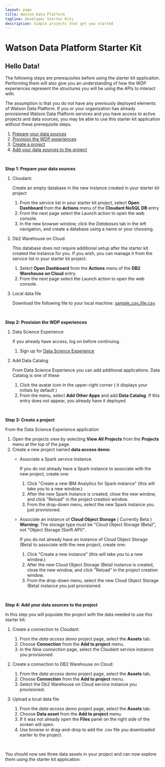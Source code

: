 ```yaml
---
layout: page
title: Watson Data Platform
tagline: Developer Starter Kits
description: Simple projects that get you started
---
```

# Watson Data Platform Starter Kit
## Hello Data!

The following steps are prerequisites before using the starter kit applicaiton. Performing them will also give you an understanding of how the WDP experiences represent the structures you will be using the APIs to interact with.

The assumption is that you do not have any previously deployed elements of Watson Data Platform. If you or your organization has already provisioned Watson Data Platform services and you have access to active projects and data sources, you may be able to use this starter kit application without these prerequisite steps. 



1. <a href="#stepone">Prepare your data sources</a>
2. <a href="#steptwo">Provision the WDP experiences</a>
3. <a href="#stepthree">Create a project</a>
4. <a href="#stepfour">Add your data sources to the project</a>


<p>&nbsp;</p>
<a name="stepone"></a>

**Step 1: Prepare your data sources**

1. Cloudant:

    Create an empty database in the new instance created in your starter kit project
    1. From the service list in your starter kit project, select **Open Dashboard** from the **Actions** menu of the **Cloudant NoSQL DB** entry
    2. From the next page select the Launch action to open the web console.
    3. In the new browser window, click the *Databases* tab in the left navigation, and create a database using a name or your choosing.

2. Db2 Warehouse on Cloud

    This database does not require additional setup after the starter kit created the instance for you. If you wish, you can manage it from the service list in your starter kit project. 
    1. Select **Open Dashboard** from the **Actions** menu of the **DB2 Warehouse on Cloud** entry.
    2. From the next page select the Launch action to open the web console.


3. Local data file

    Download the following file to your local machine: <a href='https://raw.githubusercontent.com/ibm-watson-data-lab/wdp-skit-cookbook/master/SETUP/sample_csv_file.csv' download>sample\_csv\_file.csv</a>.

<p>&nbsp;</p>
<a name="steptwo"></a>

**Step 2: Provision the WDP experiences**

1. Data Science Experience

    If you already have access, log on before continuing.
    1. Sign up for [Data Science Experience](http://datascience.ibm.com/)


2. Add Data Catalog

    From Data Science Experience you can add additional applicaitons. Data Catalog is one of these
    1. Click the avatar icon in the upper-right corner ( it displays your initials by default )
    2. From the menu, select **Add Other Apps** and add **Data Catalog**. If this entry does not appear, you already have it deployed.

<p>&nbsp;</p>
<a name="stepthree"></a>

**Step 3: Create a project**
    
From the Data Science Experience application

1. Open the projects view by selecting **View All Projects** from the **Projects** menu at the top of the page.
2. Create a new project named **data access demo**:
    - Associate a Spark service instance.
    
        If you do not already have a Spark instance to associate with the new project, create one:
        1. Click "Create a new IBM Analytics for Spark instance" (this will take you to a new window.)
        2. After the new Spark instance is created, close the new window, and click "Reload" in the project creation window.
        3. From the drop-down menu, select the new Spark instance you just provisioned.

    - Associate an instance of **Cloud Object Storage** ( Currently Beta )
        **Warning:** The storage type must be "Cloud Object Storage (Beta)", not "Object Storage (Swift API)".
        
        If you do not already have an instance of Cloud Object Storage (Beta) to associate with the new project, create one:
        1. Click "Create a new instance" (this will take you to a new window.)
        2. After the new Cloud Object Storage (Beta) instance is created, close the new window, and click "Reload" in the project creation window.
        3. From the drop-down menu, select the new Cloud Object Storage (Beta) instance you just provisioned.

<p>&nbsp;</p>
<a name="stepfour"></a>

**Step 4: Add your data sources to the project**

In this step you will populate the project with the data needed to use this starter kit:

1. Create a connection to Cloudant:
    1. From the *data access demo* project page, select the **Assets** tab.
    2. Choose **Connection** from the **Add to project** menu.
    3. In the *New connection* page, select the Cloudant service instance you provisioned.

2. Create a connection to DB2 Warehouse on Cloud:
    1. From the *data access demo* project page, select the **Assets** tab.
    2. Choose **Connection** from the **Add to project** menu.
    3. Select the Db2 Warehouse on Cloud service instance you provisioned.

3. Upload a local data file
    1. From the *data access demo* project page, select the **Assets** tab.
    2. Choose **Data asset** from the **Add to project** menu.
    3. If it was not already open the **Files** panel on the right side of the screen will open.
    4. Use browse or drag-and-drop to add the .csv file you downloaded earlier to the project.

<p>&nbsp;</p>
You should now see three data assets in your project and can now explore them using the starter kit application:

